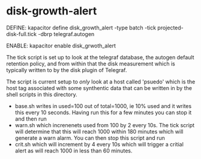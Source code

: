 # disk-growth-alert

DEFINE: kapacitor define disk_growth_alert -type batch -tick projected-disk-full.tick -dbrp telegraf.autogen

ENABLE: kapacitor enable disk_grwoth_alert

The tick script is set up to look at the telegraf database, the autogen default retention policy, and from within that the disk measurement which is 
typically written to by the disk plugin of Telegraf.

The script is current setup to *only* look at a host called 'psuedo' which is the host tag associated with some synthentic data that can be 
written in by the shell scripts in this directory.

* base.sh writes in used=100 out of total=1000, ie 10% used and it writes this every 10 seconds. Having run this for a few minutes you can stop it and then run
* warn.sh which increnenets used from 100 by 2 every 10s. The tick script will determine that this will reach 1000 within 180 minutes which will generate a warn alarm. You can then stop this
script and run 
* crit.sh which will increment by 4 every 10s which will trigger a critial alert as will reach 1000 in less than 60 minutes.


